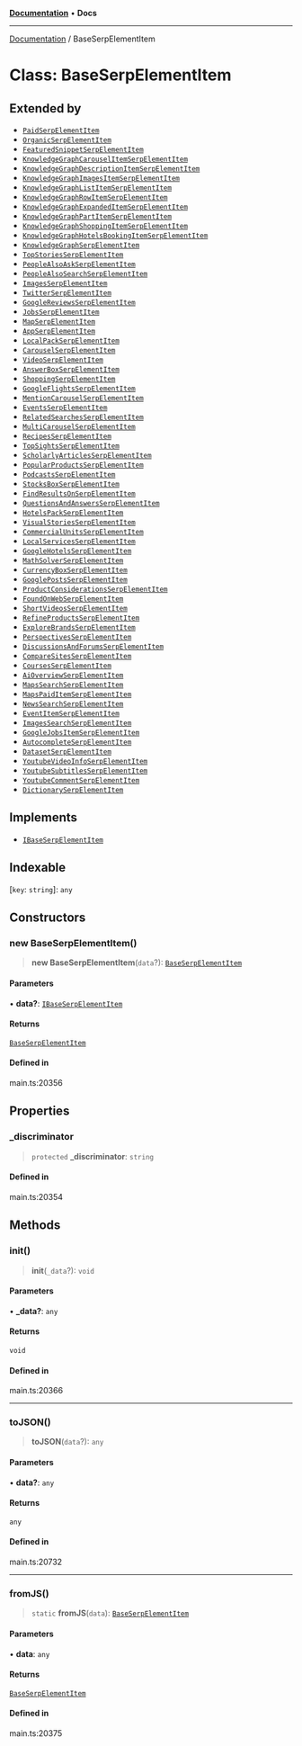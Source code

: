 [**Documentation**](../README.md) • **Docs**

***

[Documentation](../README.md) / BaseSerpElementItem

# Class: BaseSerpElementItem

## Extended by

- [`PaidSerpElementItem`](PaidSerpElementItem.md)
- [`OrganicSerpElementItem`](OrganicSerpElementItem.md)
- [`FeaturedSnippetSerpElementItem`](FeaturedSnippetSerpElementItem.md)
- [`KnowledgeGraphCarouselItemSerpElementItem`](KnowledgeGraphCarouselItemSerpElementItem.md)
- [`KnowledgeGraphDescriptionItemSerpElementItem`](KnowledgeGraphDescriptionItemSerpElementItem.md)
- [`KnowledgeGraphImagesItemSerpElementItem`](KnowledgeGraphImagesItemSerpElementItem.md)
- [`KnowledgeGraphListItemSerpElementItem`](KnowledgeGraphListItemSerpElementItem.md)
- [`KnowledgeGraphRowItemSerpElementItem`](KnowledgeGraphRowItemSerpElementItem.md)
- [`KnowledgeGraphExpandedItemSerpElementItem`](KnowledgeGraphExpandedItemSerpElementItem.md)
- [`KnowledgeGraphPartItemSerpElementItem`](KnowledgeGraphPartItemSerpElementItem.md)
- [`KnowledgeGraphShoppingItemSerpElementItem`](KnowledgeGraphShoppingItemSerpElementItem.md)
- [`KnowledgeGraphHotelsBookingItemSerpElementItem`](KnowledgeGraphHotelsBookingItemSerpElementItem.md)
- [`KnowledgeGraphSerpElementItem`](KnowledgeGraphSerpElementItem.md)
- [`TopStoriesSerpElementItem`](TopStoriesSerpElementItem.md)
- [`PeopleAlsoAskSerpElementItem`](PeopleAlsoAskSerpElementItem.md)
- [`PeopleAlsoSearchSerpElementItem`](PeopleAlsoSearchSerpElementItem.md)
- [`ImagesSerpElementItem`](ImagesSerpElementItem.md)
- [`TwitterSerpElementItem`](TwitterSerpElementItem.md)
- [`GoogleReviewsSerpElementItem`](GoogleReviewsSerpElementItem.md)
- [`JobsSerpElementItem`](JobsSerpElementItem.md)
- [`MapSerpElementItem`](MapSerpElementItem.md)
- [`AppSerpElementItem`](AppSerpElementItem.md)
- [`LocalPackSerpElementItem`](LocalPackSerpElementItem.md)
- [`CarouselSerpElementItem`](CarouselSerpElementItem.md)
- [`VideoSerpElementItem`](VideoSerpElementItem.md)
- [`AnswerBoxSerpElementItem`](AnswerBoxSerpElementItem.md)
- [`ShoppingSerpElementItem`](ShoppingSerpElementItem.md)
- [`GoogleFlightsSerpElementItem`](GoogleFlightsSerpElementItem.md)
- [`MentionCarouselSerpElementItem`](MentionCarouselSerpElementItem.md)
- [`EventsSerpElementItem`](EventsSerpElementItem.md)
- [`RelatedSearchesSerpElementItem`](RelatedSearchesSerpElementItem.md)
- [`MultiCarouselSerpElementItem`](MultiCarouselSerpElementItem.md)
- [`RecipesSerpElementItem`](RecipesSerpElementItem.md)
- [`TopSightsSerpElementItem`](TopSightsSerpElementItem.md)
- [`ScholarlyArticlesSerpElementItem`](ScholarlyArticlesSerpElementItem.md)
- [`PopularProductsSerpElementItem`](PopularProductsSerpElementItem.md)
- [`PodcastsSerpElementItem`](PodcastsSerpElementItem.md)
- [`StocksBoxSerpElementItem`](StocksBoxSerpElementItem.md)
- [`FindResultsOnSerpElementItem`](FindResultsOnSerpElementItem.md)
- [`QuestionsAndAnswersSerpElementItem`](QuestionsAndAnswersSerpElementItem.md)
- [`HotelsPackSerpElementItem`](HotelsPackSerpElementItem.md)
- [`VisualStoriesSerpElementItem`](VisualStoriesSerpElementItem.md)
- [`CommercialUnitsSerpElementItem`](CommercialUnitsSerpElementItem.md)
- [`LocalServicesSerpElementItem`](LocalServicesSerpElementItem.md)
- [`GoogleHotelsSerpElementItem`](GoogleHotelsSerpElementItem.md)
- [`MathSolverSerpElementItem`](MathSolverSerpElementItem.md)
- [`CurrencyBoxSerpElementItem`](CurrencyBoxSerpElementItem.md)
- [`GooglePostsSerpElementItem`](GooglePostsSerpElementItem.md)
- [`ProductConsiderationsSerpElementItem`](ProductConsiderationsSerpElementItem.md)
- [`FoundOnWebSerpElementItem`](FoundOnWebSerpElementItem.md)
- [`ShortVideosSerpElementItem`](ShortVideosSerpElementItem.md)
- [`RefineProductsSerpElementItem`](RefineProductsSerpElementItem.md)
- [`ExploreBrandsSerpElementItem`](ExploreBrandsSerpElementItem.md)
- [`PerspectivesSerpElementItem`](PerspectivesSerpElementItem.md)
- [`DiscussionsAndForumsSerpElementItem`](DiscussionsAndForumsSerpElementItem.md)
- [`CompareSitesSerpElementItem`](CompareSitesSerpElementItem.md)
- [`CoursesSerpElementItem`](CoursesSerpElementItem.md)
- [`AiOverviewSerpElementItem`](AiOverviewSerpElementItem.md)
- [`MapsSearchSerpElementItem`](MapsSearchSerpElementItem.md)
- [`MapsPaidItemSerpElementItem`](MapsPaidItemSerpElementItem.md)
- [`NewsSearchSerpElementItem`](NewsSearchSerpElementItem.md)
- [`EventItemSerpElementItem`](EventItemSerpElementItem.md)
- [`ImagesSearchSerpElementItem`](ImagesSearchSerpElementItem.md)
- [`GoogleJobsItemSerpElementItem`](GoogleJobsItemSerpElementItem.md)
- [`AutocompleteSerpElementItem`](AutocompleteSerpElementItem.md)
- [`DatasetSerpElementItem`](DatasetSerpElementItem.md)
- [`YoutubeVideoInfoSerpElementItem`](YoutubeVideoInfoSerpElementItem.md)
- [`YoutubeSubtitlesSerpElementItem`](YoutubeSubtitlesSerpElementItem.md)
- [`YoutubeCommentSerpElementItem`](YoutubeCommentSerpElementItem.md)
- [`DictionarySerpElementItem`](DictionarySerpElementItem.md)

## Implements

- [`IBaseSerpElementItem`](../interfaces/IBaseSerpElementItem.md)

## Indexable

 \[`key`: `string`\]: `any`

## Constructors

### new BaseSerpElementItem()

> **new BaseSerpElementItem**(`data`?): [`BaseSerpElementItem`](BaseSerpElementItem.md)

#### Parameters

• **data?**: [`IBaseSerpElementItem`](../interfaces/IBaseSerpElementItem.md)

#### Returns

[`BaseSerpElementItem`](BaseSerpElementItem.md)

#### Defined in

main.ts:20356

## Properties

### \_discriminator

> `protected` **\_discriminator**: `string`

#### Defined in

main.ts:20354

## Methods

### init()

> **init**(`_data`?): `void`

#### Parameters

• **\_data?**: `any`

#### Returns

`void`

#### Defined in

main.ts:20366

***

### toJSON()

> **toJSON**(`data`?): `any`

#### Parameters

• **data?**: `any`

#### Returns

`any`

#### Defined in

main.ts:20732

***

### fromJS()

> `static` **fromJS**(`data`): [`BaseSerpElementItem`](BaseSerpElementItem.md)

#### Parameters

• **data**: `any`

#### Returns

[`BaseSerpElementItem`](BaseSerpElementItem.md)

#### Defined in

main.ts:20375

